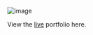 ![image](https://github.com/kdalangan/kdalangan.github.io/assets/143077703/fde03c3d-d8e7-4c89-81dc-36c3d14cc34a)

View the [live](https://kdalangan.github.io/) portfolio here. 




